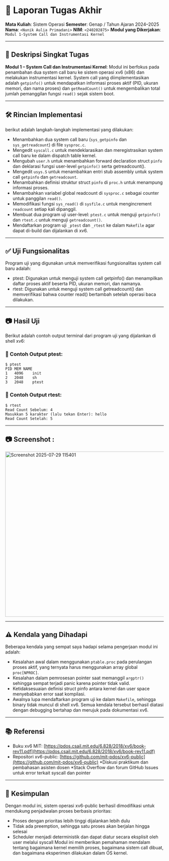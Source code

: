 # 📝 Laporan Tugas Akhir

**Mata Kuliah**: Sistem Operasi
**Semester**: Genap / Tahun Ajaran 2024–2025
**Nama**: `<Nunik Aulia Primadani>`
**NIM**: `<240202875>`
**Modul yang Dikerjakan**:
`Modul 1-System Call dan Instrumentasi Kernel`

---

## 📌 Deskripsi Singkat Tugas

**Modul 1 – System Call dan Instrumentasi Kernel**:
  Modul ini berfokus pada penambahan dua system call baru ke sistem operasi xv6 (x86) dan melakukan instrumentasi kernel. System call yang diimplementasikan adalah `getpinfo()` untuk mendapatkan informasi proses aktif (PID, ukuran memori, dan nama proses) dan `getReadCount()` untuk mengembalikan total jumlah pemanggilan fungsi `read()` sejak sistem boot.
  
---
## 🛠️ Rincian Implementasi

berikut adalah langkah-langkah implementasi yang dilakukan:
- Menambahkan dua system call baru (`sys_getpinfo` dan `sys_getreadcount`) di     file `sysproc.c`.
- Mengedit `syscall.c` untuk mendeklarasikan dan meregistrasikan system call    baru ke dalam dispatch table kernel.
- Mengubah `user.h` untuk menambahkan forward declaration struct `pinfo` dan      deklarasi fungsi user-level `getpinfo()` serta getreadcount().
- Mengedit `usys.S` untuk menambahkan entri stub assembly untuk system call     `getpinfo` dan `getreadcount`.
- Menambahkan definisi struktur struct `pinfo` di `proc.h` untuk menampung        informasi proses.
- Menambahkan variabel global readcount di `sysproc.c` sebagai counter untuk    panggilan `read()`.
- Memodifikasi fungsi `sys_read()` di `sysfile.c` untuk mengincrement `readcount` setiap kali dipanggil.
- Membuat dua program uji user-level: `ptest.c` untuk menguji `getpinfo()` dan    `rtest.c` untuk menguji `getreadcount()`.
- Mendaftarkan program uji `_ptest` dan `_rtest` ke dalam `Makefile` agar dapat di-build dan dijalankan di xv6.
---

## ✅ Uji Fungsionalitas
Program uji yang digunakan untuk memverifikasi fungsionalitas system call    baru adalah:
- ptest: Digunakan untuk menguji system call getpinfo() dan menampilkan        daftar proses aktif beserta PID, ukuran memori, dan namanya.
- rtest: Digunakan untuk menguji system call getreadcount() dan                memverifikasi bahwa counter read() bertambah setelah operasi baca            dilakukan.
---
## 📷 Hasil Uji
Berikut adalah contoh output terminal dari program uji yang dijalankan di shell xv6: 

### 📍 Contoh Output ptest:
```
$ ptest
PID	MEM	NAME
1	4096	init
2	2048	sh
3	2048	ptest
```
### 📍 Contoh Output rtest:
```
$ rtest
Read Count Sebelum: 4
Masukkan 5 karakter (lalu tekan Enter): hello
Read Count Setelah: 5
```
---

## 📷 Screenshot :
<img width="961" height="524" alt="Screenshot 2025-07-29 115401" src="https://github.com/user-attachments/assets/ac65bb5c-2f45-4243-8685-c87d6796be0f" />

---
## ⚠️ Kendala yang Dihadapi

Beberapa kendala yang sempat saya hadapi selama pengerjaan modul ini adalah:
- Kesalahan awal dalam menggunakan `ptable.proc` pada perulangan proses aktif,   yang ternyata harus menggunakan array global `proc[NPROC]`.
- Kesalahan dalam pemrosesan pointer saat memanggil `argptr()` sehingga sempat   terjadi panic karena pointer tidak valid.
- Ketidaksesuaian definisi struct pinfo antara kernel dan user space           menyebabkan error saat kompilasi.
- Awalnya lupa mendaftarkan program uji ke dalam `Makefile`, sehingga binary     tidak muncul di shell xv6.
Semua kendala tersebut berhasil diatasi dengan debugging bertahap dan merujuk pada dokumentasi xv6.

---

## 📚 Referensi

* Buku xv6 MIT: [https://pdos.csail.mit.edu/6.828/2018/xv6/book-rev11.pdf](https://pdos.csail.mit.edu/6.828/2018/xv6/book-rev11.pdf)
* Repositori xv6-public: [https://github.com/mit-pdos/xv6-public](https://github.com/mit-pdos/xv6-public)
*Diskusi praktikum dan pembahasan asisten dosen
*Stack Overflow dan forum GitHub Issues untuk error terkait syscall dan pointer
---

## 📝 Kesimpulan
Dengan modul ini, sistem operasi xv6-public berhasil dimodifikasi untuk mendukung penjadwalan proses berbasis prioritas:
* Proses dengan prioritas lebih tinggi dijalankan lebih dulu
* Tidak ada preemption, sehingga satu proses akan berjalan hingga selesai
* Scheduler menjadi deterministik dan dapat diatur secara eksplisit oleh user melalui syscall
Modul ini memberikan pemahaman mendalam tentang bagaimana kernel memilih proses, bagaimana sistem call dibuat, dan bagaimana eksperimen dilakukan dalam OS kernel.

